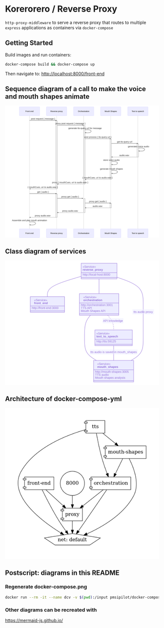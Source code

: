 # Korerorero / Reverse Proxy

`http-proxy-middleware` to serve a reverse proxy that routes to multiple `express` applications as containers via `docker-compose`

## Getting Started

Build images and run containers:

```bash
docker-compose build && docker-compose up
```

Then navigate to: <http://localhost:8000/front-end>

## Sequence diagram of a call to make the voice and mouth shapes animate

![Sequence diagram of a call to make the voice and mouth shapes animate](docs/request-sequence.svg)

## Class diagram of services

![Class diagram of services](docs/services.svg)

## Architecture of docker-compose-yml

![Image Architecture of docker-compose-yml](docs/docker-compose.png)

## Postscript: diagrams in this README

### Regenerate docker-compose.png

```bash
docker run --rm -it --name dcv -v $(pwd):/input pmsipilot/docker-compose-viz render -m image docker-compose.yml
```

### Other diagrams can be recreated with

<https://mermaid-js.github.io/>
